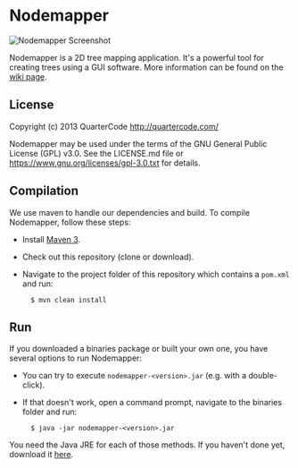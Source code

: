 Nodemapper
==========

![Nodemapper Screenshot](http://quartercode.com/w/images/4/4e/Nodemapper_Screenshot.png)

Nodemapper is a 2D tree mapping application. It's a powerful tool for creating trees using a GUI software.
More information can be found on the [wiki page](http://quartercode.com/wiki/Nodemapper).

License
-------

Copyright (c) 2013 QuarterCode <http://quartercode.com/>

Nodemapper may be used under the terms of the GNU General Public License (GPL) v3.0. See the LICENSE.md file or https://www.gnu.org/licenses/gpl-3.0.txt for details.

Compilation
-----------

We use maven to handle our dependencies and build. To compile Nodemapper, follow these steps:

* Install [Maven 3](http://maven.apache.org/download.html).
* Check out this repository (clone or download).
* Navigate to the project folder of this repository which contains a `pom.xml` and run:

        $ mvn clean install


Run
---

If you downloaded a binaries package or built your own one, you have several options to run Nodemapper:

* You can try to execute `nodemapper-<version>.jar` (e.g. with a double-click).
* If that doesn't work, open a command prompt, navigate to the binaries folder and run:

        $ java -jar nodemapper-<version>.jar

You need the Java JRE for each of those methods. If you haven't done yet, download it [here](www.java.com/download).
